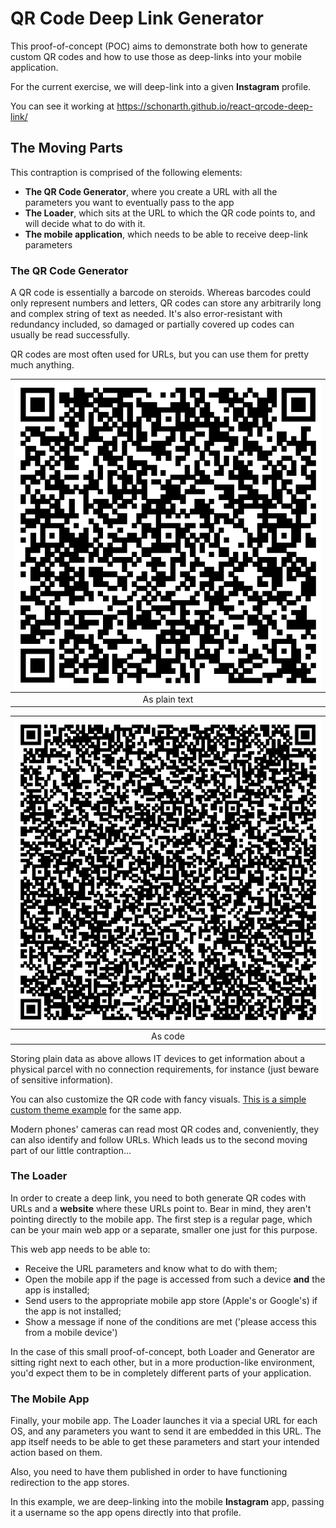 # QR Code Deep Link Generator

This proof-of-concept (POC) aims to demonstrate both how to generate custom QR codes and how to use those as deep-links into your mobile application.

For the current exercise, we will deep-link into a given **Instagram** profile.

You can see it working at https://schonarth.github.io/react-qrcode-deep-link/

## The Moving Parts

This contraption is comprised of the following elements:

* **The QR Code Generator**, where you create a URL with all the parameters you want to eventually pass to the app
* **The Loader**, which sits at the URL to which the QR code points to, and will decide what to do with it.
* **The mobile application**, which needs to be able to receive deep-link parameters

### The QR Code Generator

A QR code is essentially a barcode on steroids. Whereas barcodes could only represent numbers and letters, QR codes can store any arbitrarily long and complex string of text as needed. It's also error-resistant with redundancy included, so damaged or partially covered up codes can usually be read successfully.

QR codes are most often used for URLs, but you can use them for pretty much anything.

| ![Lorem ipsum dolor sit amet...](./public/lipsum.png)
|:--:|
| As plain text

| ![.eslintrc](./public/eslintrc.png)
|:--:|
| As code

Storing plain data as above allows IT devices to get information about a physical parcel with no connection requirements, for instance (just beware of sensitive information).

You can also customize the QR code with fancy visuals. [This is a simple custom theme example](https://schonarth.github.io/react-qrcode-deep-link/?theme=react) for the same app.

Modern phones' cameras can read most QR codes and, conveniently, they can also identify and follow URLs. Which leads us to the second moving part of our little contraption...

### The Loader

In order to create a deep link, you need to both generate QR codes with URLs and a **website** where these URLs point to. Bear in mind, they aren't pointing directly to the mobile app. The first step is a regular page, which can be your main web app or a separate, smaller one just for this purpose.

This web app needs to be able to:

* Receive the URL parameters and know what to do with them;
* Open the mobile app if the page is accessed from such a device **and** the app is installed;
* Send users to the appropriate mobile app store (Apple's or Google's) if the app is not installed;
* Show a message if none of the conditions are met ('please access this from a mobile device')

In the case of this small proof-of-concept, both Loader and Generator are sitting right next to each other, but in a more production-like environment, you'd expect them to be in completely different parts of your application.

### The Mobile App

Finally, your mobile app. The Loader launches it via a special URL for each OS, and any parameters you want to send it are embedded in this URL. The app itself needs to be able to get these parameters and start your intended action based on them.

Also, you need to have them published in order to have functioning redirection to the app stores.

In this example, we are deep-linking into the mobile **Instagram** app, passing it a username so the app opens directly into that profile.